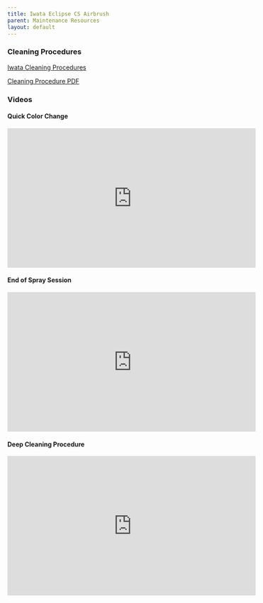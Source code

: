```yaml
---
title: Iwata Eclipse CS Airbrush 
parent: Maintenance Resources
layout: default
---
```


### Cleaning Procedures
[Iwata Cleaning Procedures](https://www.iwata-airbrush.com/airbrush-cleaning.html)

[Cleaning Procedure PDF](../attachments/CL100_guide.pdf)

### Videos

#### Quick Color Change
<iframe width="560" height="315" src="https://www.youtube.com/embed/ScUmptEwlvE?si=pRaymBPy3ynxlPFH" title="YouTube video player" frameborder="0" allow="accelerometer; autoplay; clipboard-write; encrypted-media; gyroscope; picture-in-picture; web-share" referrerpolicy="strict-origin-when-cross-origin" allowfullscreen></iframe>

#### End of Spray Session
<iframe width="560" height="315" src="https://www.youtube.com/embed/kQVXRgKvfb8?si=u_BrmUnCTSsTcObm" title="YouTube video player" frameborder="0" allow="accelerometer; autoplay; clipboard-write; encrypted-media; gyroscope; picture-in-picture; web-share" referrerpolicy="strict-origin-when-cross-origin" allowfullscreen></iframe>

#### Deep Cleaning Procedure
<iframe width="560" height="315" src="https://www.youtube.com/embed/OMBvMIG9dbA?si=9czdLCBSOH1l7wdG" title="YouTube video player" frameborder="0" allow="accelerometer; autoplay; clipboard-write; encrypted-media; gyroscope; picture-in-picture; web-share" referrerpolicy="strict-origin-when-cross-origin" allowfullscreen></iframe>

